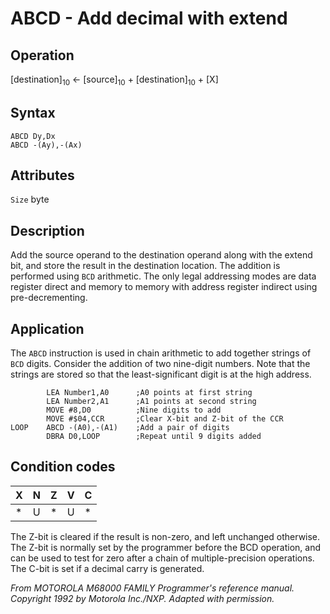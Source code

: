 # ABCD - Add decimal with extend

## Operation
[destination]<sub>10</sub> ← [source]<sub>10</sub> + [destination]<sub>10</sub> + [X]

## Syntax
```assembly
ABCD Dy,Dx
ABCD -(Ay),-(Ax)
```

## Attributes
`Size` byte

## Description
Add the source operand to the destination operand along with the extend bit, and store the result in the destination location. The addition is performed using `BCD` arithmetic. The only legal addressing modes are data register direct and memory to memory with address register indirect using pre-decrementing.

## Application
The `ABCD` instruction is used in chain arithmetic to add together strings of `BCD` digits. Consider the addition of two nine-digit numbers. Note that the strings are stored so that the least-significant digit is at the high address.

```assembly
        LEA Number1,A0      ;A0 points at first string
        LEA Number2,A1      ;A1 points at second string
        MOVE #8,D0          ;Nine digits to add
        MOVE #$04,CCR       ;Clear X-bit and Z-bit of the CCR
LOOP    ABCD -(A0),-(A1)    ;Add a pair of digits
        DBRA D0,LOOP        ;Repeat until 9 digits added
```

## Condition codes
|X|N|Z|V|C|
|--|--|--|--|--|
|*|U|*|U|*|

The Z-bit is cleared if the result is non-zero, and left unchanged otherwise. The Z-bit is normally set by the programmer before the BCD operation, and can be used to test for zero after a chain of multiple-precision operations. The C-bit is set if a decimal carry is generated.

*From MOTOROLA M68000 FAMILY Programmer's reference manual. Copyright 1992 by Motorola Inc./NXP. Adapted with permission.*